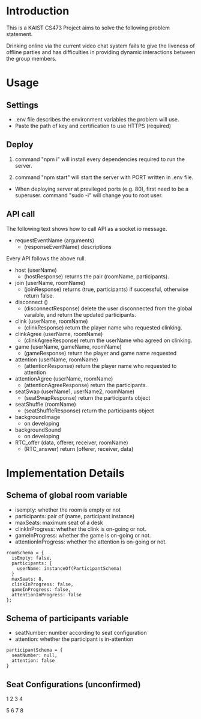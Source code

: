 # Introduction

This is a KAIST CS473 Project aims to solve the following problem statement.

Drinking online via the current video chat system fails to give the liveness of offline parties and has difficulties in providing dynamic interactions between the group members.

# Usage

## Settings

- .env file describes the environment variables the problem will use.
- Paste the path of key and certification to use HTTPS (required)

## Deploy

1. command "npm i" will install every dependencies required to run the server.

2. command "npm start" will start the server with PORT written in .env file.

- When deploying server at previleged ports (e.g. 80), first need to be a superuser. command "sudo -i" will change you to root user.

## API call

The following text shows how to call API as a socket io message.

- requestEventName (arguments)
  - (responseEventName) descriptions

Every API follows the above rull.

- host (userName)
  - (hostResponse) returns the pair (roomName, participants).
- join (userName, roomName)
  - (joinResponse) returns (true, participants) if successful, otherwise return false.
- disconnect ()
  - (disconnectResponse) delete the user disconnected from the global varaible, and return the updated participants.
- clink (userName, roomName)
  - (clinkResponse) return the player name who requested clinking.
- clinkAgree (userName, roomName)
  - (clinkAgreeResponse) return the userName who agreed on clinking.
- game (userName, gameName, roomName)
  - (gameResponse) return the player and game name requested
- attention (userName, roomName)
  - (attentionResponse) return the player name who requested to attention
- attentionAgree (userName, roomName)
  - (attentionAgreeResponse) return the participants.
- seatSwap (userName1, userName2, roomName)
  - (seatSwapResponse) return the participants object
- seatShuffle (roomName)
  - (seatShuffleResponse) return the participants object
- backgroundImage
  - on developing
- backgroundSound
  - on developing
- RTC_offer (data, offerer, receiver, roomName)
  - (RTC_answer) return (offerer, receiver, data)

# Implementation Details

## Schema of global room variable

- isempty: whether the room is empty or not
- participants: pair of (name, participant instance)
- maxSeats: maximum seat of a desk
- clinkInProgress: whether the clink is on-going or not.
- gameInProgress: whether the game is on-going or not.
- attentionInProgress: whether the attention is on-going or not.

```
roomSchema = {
  isEmpty: false,
  participants: {
    userName: instanceOf(ParticipantSchema)
  }
  maxSeats: 8,
  clinkInProgress: false,
  gameInProgress: false,
  attentionInProgress: false
};
```

## Schema of participants variable

- seatNumber: number according to seat configuration
- attention: whether the participant is in-attention

```
participantSchema = {
  seatNumber: null,
  attention: false
}
```

## Seat Configurations (unconfirmed)

1 2 3 4

5 6 7 8
